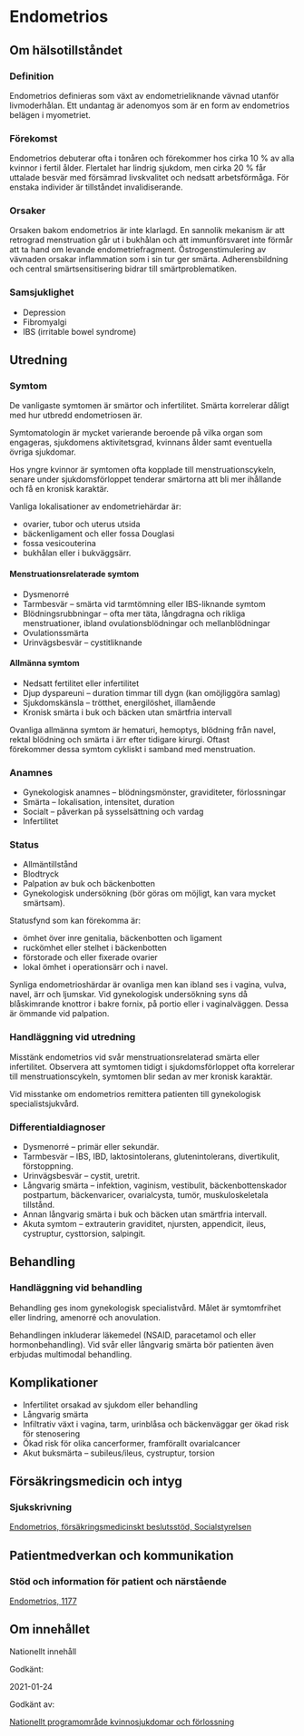 Endometrios
===========

Om hälsotillståndet
-------------------

### Definition

Endometrios definieras som växt av endometrieliknande vävnad utanför livmoderhålan. Ett undantag är adenomyos som är en form av endometrios belägen i myometriet.

### Förekomst

Endometrios debuterar ofta i tonåren och förekommer hos cirka 10 % av alla kvinnor i fertil ålder. Flertalet har lindrig sjukdom, men cirka 20 % får uttalade besvär med försämrad livskvalitet och nedsatt arbetsförmåga. För enstaka individer är tillståndet invalidiserande.

### Orsaker

Orsaken bakom endometrios är inte klarlagd. En sannolik mekanism är att retrograd menstruation går ut i bukhålan och att immunförsvaret inte förmår att ta hand om levande endometriefragment. Östrogenstimulering av vävnaden orsakar inflammation som i sin tur ger smärta. Adherensbildning och central smärtsensitisering bidrar till smärtproblematiken.

### Samsjuklighet

*   Depression
*   Fibromyalgi
*   IBS (irritable bowel syndrome)

Utredning
---------

### Symtom

De vanligaste symtomen är smärtor och infertilitet. Smärta korrelerar dåligt med hur utbredd endometriosen är.

Symtomatologin är mycket varierande beroende på vilka organ som engageras, sjukdomens aktivitetsgrad, kvinnans ålder samt eventuella övriga sjukdomar.

Hos yngre kvinnor är symtomen ofta kopplade till menstruationscykeln, senare under sjukdomsförloppet tenderar smärtorna att bli mer ihållande och få en kronisk karaktär.

Vanliga lokalisationer av endometriehärdar är:

*   ovarier, tubor och uterus utsida
*   bäckenligament och eller fossa Douglasi
*   fossa vesicouterina
*   bukhålan eller i bukväggsärr. 

#### Menstruationsrelaterade symtom

*   Dysmenorré
*   Tarmbesvär – smärta vid tarmtömning eller IBS-liknande symtom
*   Blödningsrubbningar – ofta mer täta, långdragna och rikliga menstruationer, ibland ovulationsblödningar och mellanblödningar
*   Ovulationssmärta
*   Urinvägsbesvär – cystitliknande

#### Allmänna symtom

*   Nedsatt fertilitet eller infertilitet
*   Djup dyspareuni – duration timmar till dygn (kan omöjliggöra samlag)
*   Sjukdomskänsla – trötthet, energilöshet, illamående
*   Kronisk smärta i buk och bäcken utan smärtfria intervall

Ovanliga allmänna symtom är hematuri, hemoptys, blödning från navel, rektal blödning och smärta i ärr efter tidigare kirurgi. Oftast förekommer dessa symtom cykliskt i samband med menstruation.

### Anamnes

*   Gynekologisk anamnes – blödningsmönster, graviditeter, förlossningar 
*   Smärta – lokalisation, intensitet, duration
*   Socialt – påverkan på sysselsättning och vardag
*   Infertilitet

### Status

*   Allmäntillstånd
*   Blodtryck
*   Palpation av buk och bäckenbotten 
*   Gynekologisk undersökning (bör göras om möjligt, kan vara mycket smärtsam).

Statusfynd som kan förekomma är:

*   ömhet över inre genitalia, bäckenbotten och ligament 
*   ruckömhet eller stelhet i bäckenbotten
*   förstorade och eller fixerade ovarier
*   lokal ömhet i operationsärr och i navel. 

Synliga endometrioshärdar är ovanliga men kan ibland ses i vagina, vulva, navel, ärr och ljumskar. Vid gynekologisk undersökning syns då blåskimrande knottror i bakre fornix, på portio eller i vaginalväggen. Dessa är ömmande vid palpation.

### Handläggning vid utredning

Misstänk endometrios vid svår menstruationsrelaterad smärta eller infertilitet. Observera att symtomen tidigt i sjukdomsförloppet ofta korrelerar till menstruationscykeln, symtomen blir sedan av mer kronisk karaktär.

Vid misstanke om endometrios remittera patienten till gynekologisk specialistsjukvård.

### Differentialdiagnoser

*   Dysmenorré – primär eller sekundär.
*   Tarmbesvär – IBS, IBD, laktosintolerans, glutenintolerans, divertikulit, förstoppning.
*   Urinvägsbesvär – cystit, uretrit.
*   Långvarig smärta – infektion, vaginism, vestibulit, bäckenbottenskador postpartum, bäckenvaricer, ovarialcysta, tumör, muskuloskeletala tillstånd.
*   Annan långvarig smärta i buk och bäcken utan smärtfria intervall.
*   Akuta symtom – extrauterin graviditet, njursten, appendicit, ileus, cystruptur, cysttorsion, salpingit.

Behandling
----------

### Handläggning vid behandling

Behandling ges inom gynekologisk specialistvård. Målet är symtomfrihet eller lindring, amenorré och anovulation.

Behandlingen inkluderar läkemedel (NSAID, paracetamol och eller hormonbehandling). Vid svår eller långvarig smärta bör patienten även erbjudas multimodal behandling.

Komplikationer
--------------

*   Infertilitet orsakad av sjukdom eller behandling
*   Långvarig smärta
*   Infiltrativ växt i vagina, tarm, urinblåsa och bäckenväggar ger ökad risk för stenosering
*   Ökad risk för olika cancerformer, framförallt ovarialcancer
*   Akut buksmärta – subileus/ileus, cystruptur, torsion

Försäkringsmedicin och intyg
----------------------------

### Sjukskrivning

[Endometrios, försäkringsmedicinskt beslutsstöd, Socialstyrelsen](https://forsakringsmedicin.socialstyrelsen.se/beslutsstod-for-diagnoser/diagnoser/sjukdomar-i-urin--och-konsorganen/endometrios/)

Patientmedverkan och kommunikation
----------------------------------

### Stöd och information för patient och närstående

[Endometrios, 1177](https://www.1177.se/sjukdomar--besvar/konsorgan/klada-och-smarta-i-underlivet/endometrios/)

Om innehållet
-------------

Nationellt innehåll

Godkänt:

2021-01-24

Godkänt av:

[Nationellt programområde kvinnosjukdomar och förlossning](https://kunskapsstyrningvard.se/kunskapsstyrningvard/programomradenochsamverkansgrupper/nationellaprogramomraden/npokvinnosjukdomarochforlossning.56438.html)
